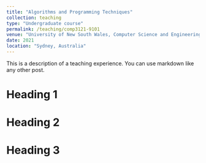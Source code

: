 ```yaml
---
title: "Algorithms and Programming Techniques"
collection: teaching
type: "Undergraduate course"
permalink: /teaching/comp3121-9101
venue: "University of New South Wales, Computer Science and Engineering"
date: 2021
location: "Sydney, Australia"
---
```


This is a description of a teaching experience. You can use markdown like any other post.

Heading 1
======

Heading 2
======

Heading 3
======
